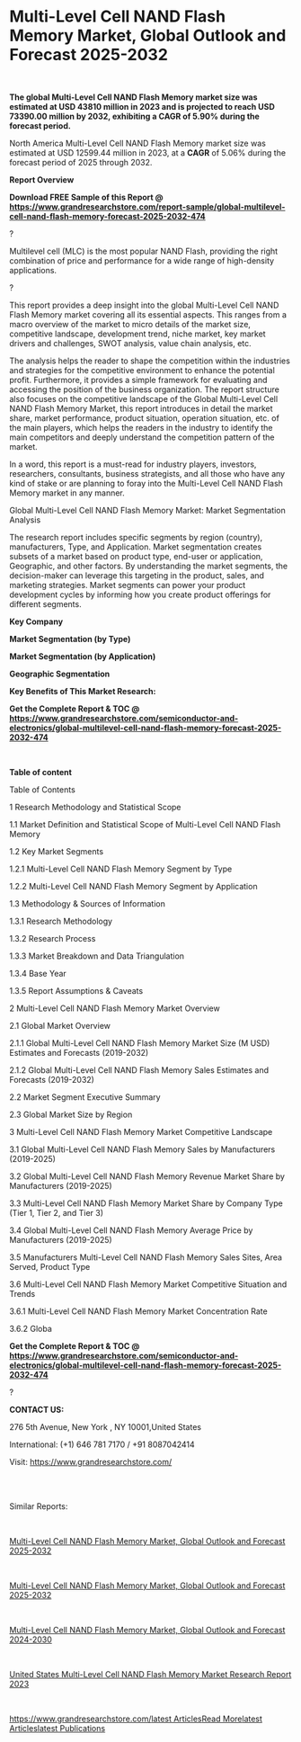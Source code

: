 <h1>Multi-Level Cell NAND Flash Memory Market, Global Outlook and Forecast 2025-2032</h1><br/><p><strong>The global Multi-Level Cell NAND Flash Memory market size was estimated at USD 43810 million in 2023 and is projected to reach USD 73390.00 million by 2032, exhibiting a <strong>CAGR</strong> of 5.90% during the forecast period.</strong></p>
 
 
 
 <p>North America Multi-Level Cell NAND Flash Memory market size was estimated at USD 12599.44 million in 2023, at a <strong>CAGR</strong> of 5.06% during the forecast period of 2025 through 2032.</p>
 
 
 
 <p><strong>Report Overview</strong></p>
 
 
 
 <div><b>Download FREE Sample of this Report @ <a href="https://www.grandresearchstore.com/report-sample/global-multilevel-cell-nand-flash-memory-forecast-2025-2032-474">https://www.grandresearchstore.com/report-sample/global-multilevel-cell-nand-flash-memory-forecast-2025-2032-474</a></b></div>
 
 
 
 <p>? </p>
 
 
 
 <p>Multilevel cell (MLC) is the most popular NAND Flash, providing the right combination of price and performance for a wide range of high-density applications.</p>
 
 
 
 <p>? </p>
 
 
 
 <p>This report provides a deep insight into the global Multi-Level Cell NAND Flash Memory market covering all its essential aspects. This ranges from a macro overview of the market to micro details of the market size, competitive landscape, development trend, niche market, key market drivers and challenges, SWOT analysis, value chain analysis, etc.</p>
 
 
 
 <p>The analysis helps the reader to shape the competition within the industries and strategies for the competitive environment to enhance the potential profit. Furthermore, it provides a simple framework for evaluating and accessing the position of the business organization. The report structure also focuses on the competitive landscape of the Global Multi-Level Cell NAND Flash Memory Market, this report introduces in detail the market share, market performance, product situation, operation situation, etc. of the main players, which helps the readers in the industry to identify the main competitors and deeply understand the competition pattern of the market.</p>
 
 
 
 <p>In a word, this report is a must-read for industry players, investors, researchers, consultants, business strategists, and all those who have any kind of stake or are planning to foray into the Multi-Level Cell NAND Flash Memory market in any manner.</p>
 
 
 
 <p>Global Multi-Level Cell NAND Flash Memory Market: Market Segmentation Analysis</p>
 
 
 
 <p>The research report includes specific segments by region (country), manufacturers, Type, and Application. Market segmentation creates subsets of a market based on product type, end-user or application, Geographic, and other factors. By understanding the market segments, the decision-maker can leverage this targeting in the product, sales, and marketing strategies. Market segments can power your product development cycles by informing how you create product offerings for different segments.</p>
 
 
 
 <p><strong>Key Company</strong></p>
 
 
 
 <p><strong>Market Segmentation (by Type)</strong></p>
 
 
 
 <p><strong>Market Segmentation (<strong>by Application</strong>)</strong></p>
 
 
 
 <p><strong>Geographic Segmentation</strong></p>
 
 
 
 <p><strong>Key Benefits of This Market Research:</strong></p>
 
 
 
 <div><b>Get the Complete Report & TOC @ <a href="https://www.grandresearchstore.com/semiconductor-and-electronics/global-multilevel-cell-nand-flash-memory-forecast-2025-2032-474">https://www.grandresearchstore.com/semiconductor-and-electronics/global-multilevel-cell-nand-flash-memory-forecast-2025-2032-474</a></b></div>
 
 
 
 <p><br />
 
 <b>Table of content</b></p>
 
 
 
 <p>Table of Contents<br />
 
 1 Research Methodology and Statistical Scope<br />
 
 1.1 Market Definition and Statistical Scope of Multi-Level Cell NAND Flash Memory<br />
 
 1.2 Key Market Segments<br />
 
 1.2.1 Multi-Level Cell NAND Flash Memory Segment by Type<br />
 
 1.2.2 Multi-Level Cell NAND Flash Memory Segment by Application<br />
 
 1.3 Methodology & Sources of Information<br />
 
 1.3.1 Research Methodology<br />
 
 1.3.2 Research Process<br />
 
 1.3.3 Market Breakdown and Data Triangulation<br />
 
 1.3.4 Base Year<br />
 
 1.3.5 Report Assumptions & Caveats<br />
 
 2 Multi-Level Cell NAND Flash Memory Market Overview<br />
 
 2.1 Global Market Overview<br />
 
 2.1.1 Global Multi-Level Cell NAND Flash Memory Market Size (M USD) Estimates and Forecasts (2019-2032)<br />
 
 2.1.2 Global Multi-Level Cell NAND Flash Memory Sales Estimates and Forecasts (2019-2032)<br />
 
 2.2 Market Segment Executive Summary<br />
 
 2.3 Global Market Size by Region<br />
 
 3 Multi-Level Cell NAND Flash Memory Market Competitive Landscape<br />
 
 3.1 Global Multi-Level Cell NAND Flash Memory Sales by Manufacturers (2019-2025)<br />
 
 3.2 Global Multi-Level Cell NAND Flash Memory Revenue Market Share by Manufacturers (2019-2025)<br />
 
 3.3 Multi-Level Cell NAND Flash Memory Market Share by Company Type (Tier 1, Tier 2, and Tier 3)<br />
 
 3.4 Global Multi-Level Cell NAND Flash Memory Average Price by Manufacturers (2019-2025)<br />
 
 3.5 Manufacturers Multi-Level Cell NAND Flash Memory Sales Sites, Area Served, Product Type<br />
 
 3.6 Multi-Level Cell NAND Flash Memory Market Competitive Situation and Trends<br />
 
 3.6.1 Multi-Level Cell NAND Flash Memory Market Concentration Rate<br />
 
 3.6.2 Globa</p>
 
 
 
 <div><b>Get the Complete Report & TOC @ <a href="https://www.grandresearchstore.com/semiconductor-and-electronics/global-multilevel-cell-nand-flash-memory-forecast-2025-2032-474">https://www.grandresearchstore.com/semiconductor-and-electronics/global-multilevel-cell-nand-flash-memory-forecast-2025-2032-474</a></b></div>
 
 
 
 <p>? </p>
 
 
 
 <p><b>CONTACT US:</b><br />
 
 276 5th Avenue, New York , NY 10001,United States<br />
 
 International: (+1) 646 781 7170 / +91 8087042414<br />
 
 Visit: <a href="https://www.grandresearchstore.com/">https://www.grandresearchstore.com/</a><br />
 
 <br />
 
 <br />
 
 Similar Reports:<br />
 
 <br />
 
 <a href="https://www.grandresearchstore.com/semiconductor-and-electronics/global-multilevel-cell-nand-flash-memory-forecast-2025-2032-963">Multi-Level Cell NAND Flash Memory Market, Global Outlook and Forecast 2025-2032</a><br />
 
 <br />
 
 <a href="https://www.grandresearchstore.com/semiconductor-and-electronics/global-multilevel-cell-nand-flash-memory-forecast-2025-2032-543">Multi-Level Cell NAND Flash Memory Market, Global Outlook and Forecast 2025-2032</a><br />
 
 <br />
 
 <a href="https://www.grandresearchstore.com/semiconductor-and-electronics/global-multilevel-cell-nand-flash-memory-forecast-2024-2030-199">Multi-Level Cell NAND Flash Memory Market, Global Outlook and Forecast 2024-2030</a><br />
 
 <br />
 
 <a href="https://www.grandresearchstore.com/semiconductor-and-electronics/united-states-multilevel-cell-nand-flash-memory-2023-103">United States Multi-Level Cell NAND Flash Memory Market Research Report 2023</a><br />
 
 <br />
 
 <a href="https://gyeongbokgung.com">https://www.grandresearchstore.com/</a><a href="https://hallyeomaritime.com">latest Articles</a><a href="https://jingwansa.com">Read More</a><a href="https://nguoiviet.jp/">latest Articles</a><a href="https://www.intelmarketresearch.com/">latest Publications</a></p>